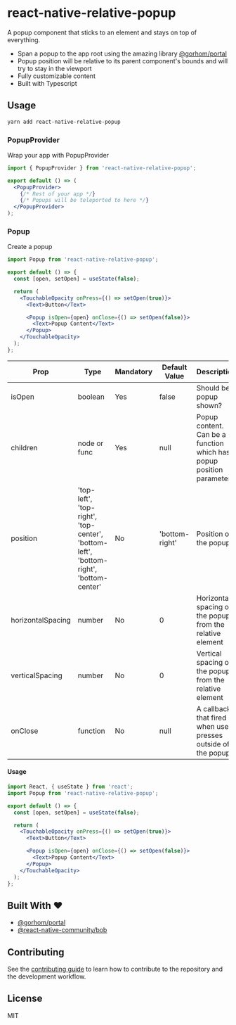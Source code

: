 # react-native-relative-popup

A popup component that sticks to an element and stays on top of everything.

- Span a popup to the app root using the amazing library [@gorhom/portal](https://github.com/gorhom/react-native-portal)
- Popup position will be relative to its parent component's bounds and will try to stay in the viewport
- Fully customizable content
- Built with Typescript

## Usage

```sh
yarn add react-native-relative-popup
```

### PopupProvider

Wrap your app with PopupProvider

```jsx
import { PopupProvider } from 'react-native-relative-popup';

export default () => (
  <PopupProvider>
    {/* Rest of your app */}
    {/* Popups will be teleported to here */}
  </PopupProvider>
);
```

### Popup

Create a popup

```jsx
import Popup from 'react-native-relative-popup';

export default () => {
  const [open, setOpen] = useState(false);

  return (
    <TouchableOpacity onPress={() => setOpen(true)}>
      <Text>Button</Text>

      <Popup isOpen={open} onClose={() => setOpen(false)}>
        <Text>Popup Content</Text>
      </Popup>
    </TouchableOpacity>
  );
};
```

| Prop | Type | Mandatory | Default Value | Description |
|-|-|-|-|-|
| isOpen | boolean | Yes | false | Should be popup shown? |
| children | node or func | Yes | null | Popup content. Can be a function which has popup position parameters |
| position | 'top-left', 'top-right', 'top-center', 'bottom-left', 'bottom-right', 'bottom-center' | No | 'bottom-right' | Position of the popup |
| horizontalSpacing | number | No | 0 | Horizontal spacing of the popup from the relative element |
| verticalSpacing | number | No | 0 | Vertical spacing of the popup from the relative element |
| onClose | function | No | null | A callback that fired when user presses outside of the popup |


#### Usage

```jsx
import React, { useState } from 'react';
import Popup from 'react-native-relative-popup';

export default () => {
  const [open, setOpen] = useState(false);

  return (
    <TouchableOpacity onPress={() => setOpen(true)}>
      <Text>Button</Text>

      <Popup isOpen={open} onClose={() => setOpen(false)}>
        <Text>Popup Content</Text>
      </Popup>
    </TouchableOpacity>
  );
};
```

<h2 id="built-with">Built With ❤️</h2>

- [@gorhom/portal](https://github.com/gorhom/react-native-portal)
- [@react-native-community/bob](https://github.com/react-native-community/bob)

## Contributing

See the [contributing guide](CONTRIBUTING.md) to learn how to contribute to the repository and the development workflow.

## License

MIT